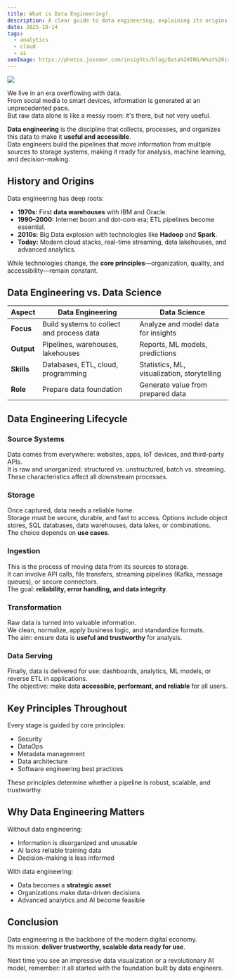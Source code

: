 ```yaml
---
title: What is Data Engineering?
description: A clear guide to data engineering, explaining its origins, purpose, and how it powers modern data-driven organizations.
date: 2025-10-14
tags:
  - analytics
  - cloud
  - ai
seoImage: https://photos.jussmor.com/insights/blog/Data%20ING/What%20is%20Data%20Eng.png
---
```


![](https://photos.jussmor.com/insights/blog/Data%20ING/What%20is%20Data%20Eng.png)

We live in an era overflowing with data.  
From social media to smart devices, information is generated at an unprecedented pace.  
But raw data alone is like a messy room: it's there, but not very useful.

**Data engineering** is the discipline that collects, processes, and organizes this data to make it **useful and accessible**.  
Data engineers build the pipelines that move information from multiple sources to storage systems, making it ready for analysis, machine learning, and decision-making.

## History and Origins

Data engineering has deep roots:

- **1970s:** First **data warehouses** with IBM and Oracle.
- **1990–2000:** Internet boom and dot-com era; ETL pipelines become essential.
- **2010s:** Big Data explosion with technologies like **Hadoop** and **Spark**.
- **Today:** Modern cloud stacks, real-time streaming, data lakehouses, and advanced analytics.

While technologies change, the **core principles**—organization, quality, and accessibility—remain constant.

## Data Engineering vs. Data Science

| Aspect     | Data Engineering                          | Data Science                                |
| ---------- | ----------------------------------------- | ------------------------------------------- |
| **Focus**  | Build systems to collect and process data | Analyze and model data for insights         |
| **Output** | Pipelines, warehouses, lakehouses         | Reports, ML models, predictions             |
| **Skills** | Databases, ETL, cloud, programming        | Statistics, ML, visualization, storytelling |
| **Role**   | Prepare data foundation                   | Generate value from prepared data           |

## Data Engineering Lifecycle

### Source Systems

Data comes from everywhere: websites, apps, IoT devices, and third-party APIs.  
It is raw and unorganized: structured vs. unstructured, batch vs. streaming.  
These characteristics affect all downstream processes.

### Storage

Once captured, data needs a reliable home.  
Storage must be secure, durable, and fast to access. Options include object stores, SQL databases, data warehouses, data lakes, or combinations.  
The choice depends on **use cases**.

### Ingestion

This is the process of moving data from its sources to storage.  
It can involve API calls, file transfers, streaming pipelines (Kafka, message queues), or secure connectors.  
The goal: **reliability, error handling, and data integrity**.

### Transformation

Raw data is turned into valuable information.  
We clean, normalize, apply business logic, and standardize formats.  
The aim: ensure data is **useful and trustworthy** for analysis.

### Data Serving

Finally, data is delivered for use: dashboards, analytics, ML models, or reverse ETL in applications.  
The objective: make data **accessible, performant, and reliable** for all users.

## Key Principles Throughout

Every stage is guided by core principles:

- Security
- DataOps
- Metadata management
- Data architecture
- Software engineering best practices

These principles determine whether a pipeline is robust, scalable, and trustworthy.

## Why Data Engineering Matters

Without data engineering:

- Information is disorganized and unusable
- AI lacks reliable training data
- Decision-making is less informed

With data engineering:

- Data becomes a **strategic asset**
- Organizations make data-driven decisions
- Advanced analytics and AI become feasible

## Conclusion

Data engineering is the backbone of the modern digital economy.  
Its mission: **deliver trustworthy, scalable data ready for use**.

Next time you see an impressive data visualization or a revolutionary AI model, remember: it all started with the foundation built by data engineers.
